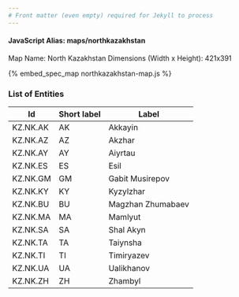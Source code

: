 ```yaml
---
# Front matter (even empty) required for Jekyll to process
---
```


#### JavaScript Alias: maps/northkazakhstan

Map Name: North Kazakhstan
Dimensions (Width x Height): 421x391



{% embed_spec_map northkazakhstan-map.js %}

### List of Entities

 Id | Short label | Label
---|---|---
KZ.NK.AK|AK|Akkayin
KZ.NK.AZ|AZ|Akzhar
KZ.NK.AY|AY|Aiyrtau
KZ.NK.ES|ES|Esil
KZ.NK.GM|GM|Gabit Musirepov
KZ.NK.KY|KY|Kyzylzhar
KZ.NK.BU|BU|Magzhan Zhumabaev
KZ.NK.MA|MA|Mamlyut
KZ.NK.SA|SA|Shal Akyn
KZ.NK.TA|TA|Taiynsha
KZ.NK.TI|TI|Timiryazev
KZ.NK.UA|UA|Ualikhanov
KZ.NK.ZH|ZH|Zhambyl